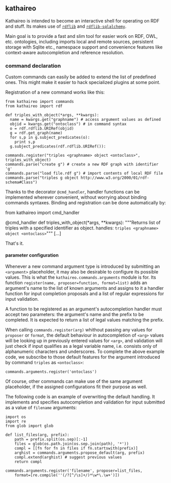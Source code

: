 ## kathaireo ##

Kathaireo is intended to become an interactive shell 
for operating on RDF and stuff. Its makes use of 
[`rdflib`][rdflib] and
[`rdflib-sqlalchemy`][rdflib-sqlalchemy]. 

Main goal is to provide a fast and slim tool
for easier work on RDF, OWL, etc. ontologies, including imports local 
and remote sources, persistent storage with Sqlite etc., 
namespace support and convenience features like context-aware 
autocompletion and reference resolution.


### command declaration ###

Custom commands can easily be added to extend the list of predefined ones.
This might make it easier to hack specialized plugins at some point.

Registration of a new command works like this:

    from kathaireo import commands
    from kathaireo import rdf
    
    def triples_with_object(*args, **kwargs):
      name = kwargs.get("graphname") # access argument values as defined
      objid = kwargs.get("ontoclass") # in command syntax
      o = rdf.rdflib.URIRef(objid)
      g = rdf.get_graph(name)
      for s,p in g.subject_predicates(o):
        print s,p
      g.subject_predicates(rdf.rdflib.URIRef()):
    
    commands.register("triples <graphname> object <ontoclass>", triples_with_object)
    commands.parse("create g") # create a new RDF graph with identifier 'g'
    commands.parse("load file.rdf g") # import contents of local RDF file
    commands.parse("triples g object http://www.w3.org/2000/01/rdf-schema#Class")

Thanks to the decorator `@cmd_handler`, handler functions can be
implemented wherever convenient, without worrying about binding
commands syntaxes. Binding and registration can be done automatically
by:

  from kathaireo import cmd_handler

  @cmd_handler
  def triples_with_object(*args, **kwargs):
    """Returns list of triples with a specified identifier as object.
    handles:
    `triples <graphname> object <ontoclass>`"""
    [...]

That's it.


#### parameter configuration ####

Whenever a new command argument type is introduced by submitting an 
`<argument>` placeholder, it may also be desirable to configure its possible 
values. This is what the `kathaireo.commands.arguments` module is for. Its
function `register(name, proposer=function, format=list)` adds an argument's name to the list of known arguments
and assigns to it a handler function for input completion proposals and a list
of regular expressions for input validation.

A function to be registered as an argument's autocompletion handler must 
accept two parameters: the argument's name and the prefix to be completed. It is
expected to return a list of legal values matching the prefix.

When calling `commands.register(arg)` whithout passing any values for 
`proposer` or `format`, the default behaviour in autocompletion of `<arg>` 
values will be looking up in previously entered values for `<arg>`, and
validation will just check if input qualifies as a legal variable name, i.e. 
consists only of alphanumeric characters and underscores. To complete the above
example code, we subscribe to those default features for the argument
introduced by command `triples` as `<ontoclass>`:

	commands.arguments.register('ontoclass')

Of course, other commands can make use of the same argument placeholder, if the
assigned configurations fit their purpose as well.

The following code is an example of overwriting the default handling. It 
implements and specifies autocompletion and validation for input submitted as
a value of `filename` arguments:

	import os
	import re
	from glob import glob

	def list_files(arg, prefix):
		path = prefix.split(os.sep)[:-1]
		files = glob(os.path.join(os.sep.join(path), '*'))
		compl = [[fn for fn in files if fn.startswith(prefix)]
		arghist = commands.arguments.propose_default(arg, prefix)
		compl.extend(arghist) # suggest previous values
		return compl

	commands.arguments.register('filename', proposer=list_files, 
		format=[re.compile(''(/?[^/\s]+/)*\w*\.\w+')])


[rdflib]: https://github.com/RDFLib/rdflib
[rdflib-sqlalchemy]: https://github.com/RDFLib/rdflib-sqlalchemy
